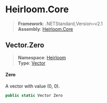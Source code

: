 # Heirloom.Core

> **Framework**: .NETStandard,Version=v2.1  
> **Assembly**: [Heirloom.Core][0]  

## Vector.Zero

> **Namespace**: [Heirloom][0]  
> **Type**: [Vector][1]  

#### Zero

A vector with value (0, 0).

```cs
public static Vector Zero
```

[0]: ../../../Heirloom.Core.md
[1]: ../Vector.md
